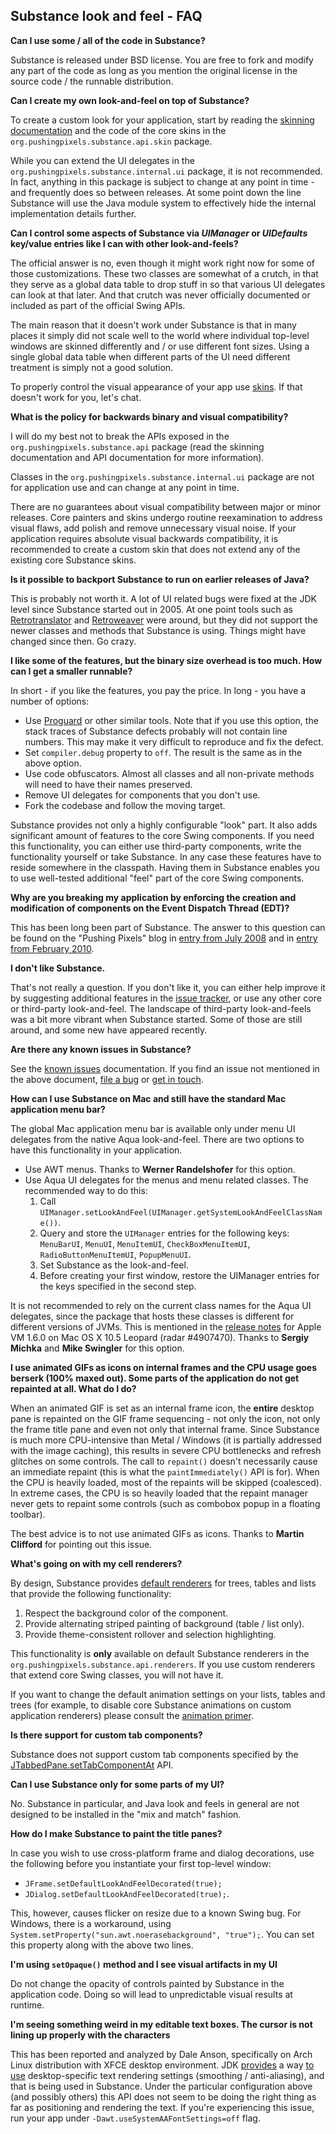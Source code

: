 ## Substance look and feel - FAQ

**Can I use some / all of the code in Substance?**

Substance is released under BSD license. You are free to fork and modify any part of the code as long as you mention the original license in the source code / the runnable distribution.

**Can I create my own look-and-feel on top of Substance?**

To create a custom look for your application, start by reading the [skinning documentation](skins/overview.md) and the code of the core skins in the `org.pushingpixels.substance.api.skin` package.

While you can extend the UI delegates in the `org.pushingpixels.substance.internal.ui` package, it is not recommended. In fact, anything in this package is subject to change at any point in time - and frequently does so between releases. At some point down the line Substance will use the Java module system to effectively hide the internal implementation details further.

**Can I control some aspects of Substance via _UIManager_ or _UIDefaults_ key/value entries like I can with other look-and-feels?**

The official answer is no, even though it might work right now for some of those customizations. These two classes are somewhat of a crutch, in that they serve as a global data table to drop stuff in so that various UI delegates can look at that later. And that crutch was never officially documented or included as part of the official Swing APIs.

The main reason that it doesn't work under Substance is that in many places it simply did not scale well to the world where individual top-level windows are skinned differently and / or use different font sizes. Using a single global data table when different parts of the UI need different treatment is simply not a good solution.

To properly control the visual appearance of your app use [skins](skins/overview.md). If that doesn't work for you, let's chat.

**What is the policy for backwards binary and visual compatibility?**

I will do my best not to break the APIs exposed in the `org.pushingpixels.substance.api` package (read the skinning documentation and API documentation for more information).

Classes in the `org.pushingpixels.substance.internal.ui` package are not for application use and can change at any point in time.

There are no guarantees about visual compatibility between major or minor releases. Core painters and skins undergo routine reexamination to address visual flaws, add polish and remove unnecessary visual noise. If your application requires absolute visual backwards compatibility, it is recommended to create a custom skin that does not extend any of the existing core Substance skins.

**Is it possible to backport Substance to run on earlier releases of Java?**

This is probably not worth it. A lot of UI related bugs were fixed at the JDK level since Substance started out in 2005. At one point tools such as [Retrotranslator](http://retrotranslator.sourceforge.net/) and [Retroweaver](http://retroweaver.sourceforge.net/) were around, but they did not support the newer classes and methods that Substance is using. Things might have changed since then. Go crazy.

**I like some of the features, but the binary size overhead is too much. How can I get a smaller runnable?**

In short - if you like the features, you pay the price. In long - you have a number of options:

* Use [Proguard](https://sourceforge.net/projects/proguard/) or other similar tools. Note that if you use this option, the stack traces of Substance defects probably will not contain line numbers. This may make it very difficult to reproduce and fix the defect.
* Set `compiler.debug` property to `off`. The result is the same as in the above option.
* Use code obfuscators. Almost all classes and all non-private methods will need to have their names preserved.
* Remove UI delegates for components that you don't use.
* Fork the codebase and follow the moving target.

Substance provides not only a highly configurable "look" part. It also adds significant amount of features to the core Swing components. If you need this functionality, you can either use third-party components, write the functionality yourself or take Substance. In any case these features have to reside somewhere in the classpath. Having them in Substance enables you to use well-tested additional "feel" part of the core Swing components.

**Why are you breaking my application by enforcing the creation and modification of components on the Event Dispatch Thread (EDT)?**

This has been long been part of Substance. The answer to this question can be found on the "Pushing Pixels" blog in [entry from July 2008](http://www.pushing-pixels.org/?p=368) and in [entry from February 2010](http://www.pushing-pixels.org/?p=1643).

**I don't like Substance.**

That's not really a question. If you don't like it, you can either help improve it by suggesting additional features in the [issue tracker](https://github.com/kirill-grouchnikov/radiance/issues), or use any other core or third-party look-and-feel. The landscape of third-party look-and-feels was a bit more vibrant when Substance started. Some of those are still around, and some new have appeared recently.

**Are there any known issues in Substance?**

See the [known issues](docs/known-issues.md) documentation. If you find an issue not mentioned in the above document, [file a bug](https://github.com/kirill-grouchnikov/radiance/issues) or [get in touch](http://www.pushing-pixels.org/about-kirill).

**How can I use Substance on Mac and still have the standard Mac application menu bar?**

The global Mac application menu bar is available only under menu UI delegates from the native Aqua look-and-feel. There are two options to have this functionality in your application.

* Use AWT menus. Thanks to **Werner Randelshofer** for this option.
* Use Aqua UI delegates for the menus and menu related classes. The recommended way to do this:
  1. Call `UIManager.setLookAndFeel(UIManager.getSystemLookAndFeelClassName())`.
  2. Query and store the `UIManager` entries for the following keys: `MenuBarUI`, `MenuUI`, `MenuItemUI`, `CheckBoxMenuItemUI`, `RadioButtonMenuItemUI`, `PopupMenuUI`.
  3. Set Substance as the look-and-feel.
  4. Before creating your first window, restore the UIManager entries for the keys specified in the second step.

It is not recommended to rely on the current class names for the Aqua UI delegates, since the package that hosts these classes is different for different versions of JVMs. This is mentioned in the [release notes](http://developer.apple.com/releasenotes/Java/JavaLeopardRN/ResolvedIssues/chapter_3_section_5.html#//apple_ref/doc/uid/TP40006634-CH3-DontLinkElementID_13) for Apple VM 1.6.0 on Mac OS X 10.5 Leopard (radar #4907470). Thanks to **Sergiy Michka** and **Mike Swingler** for this option.

**I use animated GIFs as icons on internal frames and the CPU usage goes berserk (100% maxed out). Some parts of the application do not get repainted at all. What do I do?**

When an animated GIF is set as an internal frame icon, the **entire** desktop pane is repainted on the GIF frame sequencing - not only the icon, not only the frame title pane and even not only that internal frame. Since Substance is much more CPU-intensive than Metal / Windows (it is partially addressed with the image caching), this results in severe CPU bottlenecks and refresh glitches on some controls. The call to `repaint()` doesn't necessarily cause an immediate repaint (this is what the `paintImmediately()` API is for). When the CPU is heavily loaded, most of the repaints will be skipped (coalesced). In extreme cases, the CPU is so heavily loaded that the repaint manager never gets to repaint some controls (such as combobox popup in a floating toolbar).

The best advice is to not use animated GIFs as icons. Thanks to **Martin Clifford** for pointing out this issue.

**What's going on with my cell renderers?**

By design, Substance provides [default renderers](renderers.md) for trees, tables and lists that provide the following functionality:

1. Respect the background color of the component.
2. Provide alternating striped painting of background (table / list only).
3. Provide theme-consistent rollover and selection highlighting.

This functionality is **only** available on default Substance renderers in the `org.pushingpixels.substance.api.renderers`. If you use custom renderers that extend core Swing classes, you will not have it.

If you want to change the default animation settings on your lists, tables and trees (for example, to disable core Substance animations on custom application renderers) please consult the [animation primer](animations.md).

**Is there support for custom tab components?**

Substance does not support custom tab components specified by the [JTabbedPane.setTabComponentAt](http://docs.oracle.com/javase/6/docs/api/javax/swing/JTabbedPane.html#setTabComponentAt(int,%20java.awt.Component)) API.

**Can I use Substance only for some parts of my UI?**

No. Substance in particular, and Java look and feels in general are not designed to be installed in the "mix and match" fashion.

**How do I make Substance to paint the title panes?**

In case you wish to use cross-platform frame and dialog decorations, use the following before you instantiate your first top-level window:
* `JFrame.setDefaultLookAndFeelDecorated(true);`
* `JDialog.setDefaultLookAndFeelDecorated(true);`.

This, however, causes flicker on resize due to a known Swing bug. For Windows, there is a workaround, using `System.setProperty("sun.awt.noerasebackground", "true");`. You can set this property along with the above two lines.

**I'm using `setOpaque()` method and I see visual artifacts in my UI**

Do not change the opacity of controls painted by Substance in the application code. Doing so will lead to unpredictable visual results at runtime.

**I'm seeing something weird in my editable text boxes. The cursor is not lining up properly with the characters**

This has been reported and analyzed by Dale Anson, specifically on Arch Linux distribution with XFCE desktop environment. JDK [provides](https://bugs.openjdk.java.net/browse/JDK-6288260) a way [to use](https://docs.oracle.com/javase/7/docs/api/java/awt/doc-files/DesktopProperties.html) desktop-specific text rendering settings (smoothing / anti-aliasing), and that is being used in Substance. Under the particular configuration above (and possibly others) this API does not seem to be doing the right thing as far as positioning and rendering the text. If you're experiencing this issue, run your app under `-Dawt.useSystemAAFontSettings=off` flag.
